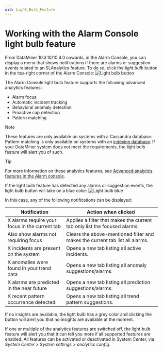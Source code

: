 ```yaml
---
uid: Light_Bulb_Feature
---
```


# Working with the Alarm Console light bulb feature

From DataMiner 10.3.10/10.4.0 onwards, in the Alarm Console, you can display a menu that shows notifications if there are alarms or suggestion events related to an SLAnalytics feature. To do so, click the *light bulb* button in the top-right corner of the Alarm Console: ![Light bulb button](~/user-guide/images/LightBulb_button.png) <!--RN 36777-->

The Alarm Console light bulb feature supports the following advanced analytics features:

- Alarm focus
- Automatic incident tracking
- Behavioral anomaly detection
- Proactive cap detection
- Pattern matching

> [!NOTE]
> These features are only available on systems with a Cassandra database. Pattern matching is only available on systems with an [indexing database](xref:Elasticsearch_database). If your DataMiner system does not meet the requirements, the light bulb feature will alert you of such<!--RN 37136-->.

> [!TIP]
> For more information on these analytics features, see [Advanced analytics features in the Alarm console](xref:Advanced_analytics_features_in_the_Alarm_Console).

If the light bulb feature has detected any alarms or suggestion events, the light bulb button will take on a blue color: ![Light bulb blue](~/user-guide/images/BlueLightBulb.png)

In this case, any of the following notifications can be displayed:

| Notification | Action when clicked |
|--|--|
| X alarms require your focus in the current tab <!--RN 37057--> | Applies a filter that makes the current tab only list the focused alarms. |
| Also show alarms not requiring focus <!--RN 37057-->| Clears the above-mentioned filter and makes the current tab list all alarms. |
| X incidents are present on the system <!--RN 36918--> <!--RN 37145--> | Opens a new tab listing all active incidents. |
| X anomalies were found in your trend data <!--RN 37145--> | Opens a new tab listing all anomaly suggestions/alarms. |
| X alarms are predicted in the near future <!--RN 37145--> | Opens a new tab listing all prediction suggestions/alarms. |
| X recent pattern occurrence detected <!--RN 37145--> | Opens a new tab listing all trend pattern suggestions. |

If no insights are available, the light bulb has a grey color and clicking the button will alert you that no insights are available at the moment.

If one or multiple of the analytics features are switched off, the light bulb feature will alert you that it can tell you more if all supported features are enabled<!--RN 37136-->. All features can be activated or deactivated in System Center, via *System Center \> System settings* > *analytics config*.
